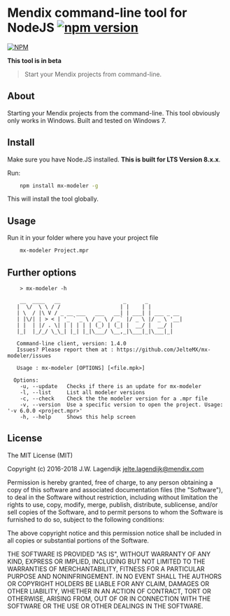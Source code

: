 # Mendix command-line tool for NodeJS [![npm version](https://badge.fury.io/js/mx-modeler.svg)](http://badge.fury.io/js/mx-modeler)

[![NPM](https://nodei.co/npm/mx-modeler.svg?downloads=true&stars=true)](https://nodei.co/npm/mx-modeler/)

**This tool is in beta**

> Start your Mendix projects from command-line.

## About

Starting your Mendix projects from the command-line. This tool obviously only works in Windows. Built and tested on Windows 7.

## Install

Make sure you have Node.JS installed. **This is built for LTS Version 8.x.x**.

Run:

```bash
	npm install mx-modeler -g
```

This will install the tool globally.

## Usage

Run it in your folder where you have your project file

```bash
	mx-modeler Project.mpr
```

## Further options

```
	> mx-modeler -h

    __  ____   __                    _      _
   |  \/  \ \ / /                   | |    | |
   | \  / |\ V / _ __ ___   ___   __| | ___| | ___ _ __
   | |\/| | > < | '_ ` _ \ / _ \ / _` |/ _ \ |/ _ \ '__|
   | |  | |/ . \| | | | | | (_) | (_| |  __/ |  __/ |
   |_|  |_/_/ \_\_| |_| |_|\___/ \__,_|\___|_|\___|_|

   Command-line client, version: 1.4.0
   Issues? Please report them at : https://github.com/JelteMX/mx-modeler/issues

   Usage : mx-modeler [OPTIONS] [<file.mpk>]

  Options:
    -u, --update   Checks if there is an update for mx-modeler
    -l, --list     List all modeler versions
    -c, --check    Check the the modeler version for a .mpr file
    -v, --version  Use a specific version to open the project. Usage: '-v 6.0.0 <project.mpr>'
    -h, --help     Shows this help screen

```

## License

The MIT License (MIT)

Copyright (c) 2016-2018 J.W. Lagendijk <jelte.lagendijk@mendix.com>

Permission is hereby granted, free of charge, to any person obtaining a copy
of this software and associated documentation files (the "Software"), to deal
in the Software without restriction, including without limitation the rights
to use, copy, modify, merge, publish, distribute, sublicense, and/or sell
copies of the Software, and to permit persons to whom the Software is
furnished to do so, subject to the following conditions:

The above copyright notice and this permission notice shall be included in
all copies or substantial portions of the Software.

THE SOFTWARE IS PROVIDED "AS IS", WITHOUT WARRANTY OF ANY KIND, EXPRESS OR
IMPLIED, INCLUDING BUT NOT LIMITED TO THE WARRANTIES OF MERCHANTABILITY,
FITNESS FOR A PARTICULAR PURPOSE AND NONINFRINGEMENT. IN NO EVENT SHALL THE
AUTHORS OR COPYRIGHT HOLDERS BE LIABLE FOR ANY CLAIM, DAMAGES OR OTHER
LIABILITY, WHETHER IN AN ACTION OF CONTRACT, TORT OR OTHERWISE, ARISING FROM,
OUT OF OR IN CONNECTION WITH THE SOFTWARE OR THE USE OR OTHER DEALINGS IN
THE SOFTWARE.
